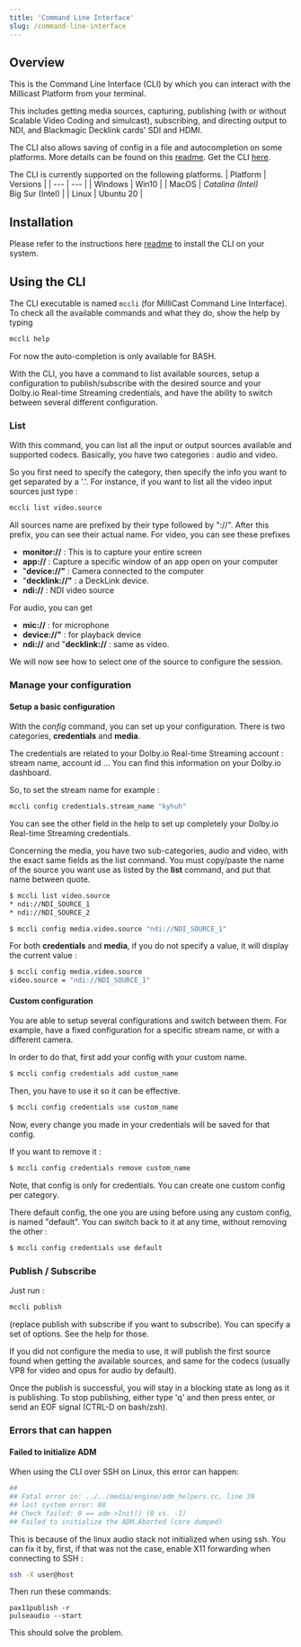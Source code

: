 ```yaml
---
title: 'Command Line Interface'
slug: /command-line-interface
---
```


## Overview

This is the Command Line Interface (CLI) by which you can interact with the Millicast Platform from your terminal.

This includes getting media sources, capturing, publishing (with or without Scalable Video Coding and simulcast), subscribing, and directing output to NDI, and Blackmagic Decklink cards' SDI and HDMI.

The CLI also allows saving of config in a file and autocompletion on some platforms. More details can be found on this [readme](https://github.com/millicast/millicast-cli#readme). Get the CLI [here](https://github.com/millicast/millicast-cli/releases).

The CLI is currently supported on the following platforms.
| Platform | Versions |
| --- | --- |
| Windows | Win10 |
| MacOS | _Catalina (Intel)_<br/> Big Sur (Intel) |
| Linux | Ubuntu 20 |

## Installation

Please refer to the instructions here [readme](https://github.com/millicast/millicast-cli#readme) to install the CLI on your system.

## Using the CLI

The CLI executable is named `mccli` (for MilliCast Command Line Interface).
To check all the available commands and what they do, show the help by typing

```bash
mccli help
```

For now the auto-completion is only available for BASH.

With the CLI, you have a command to list available sources, setup a configuration to publish/subscribe with the desired source and your Dolby.io Real-time Streaming credentials, and have the ability to switch between several different configuration.

### List

With this command, you can list all the input or output sources available and supported codecs.
Basically, you have two categories : audio and video.

So you first need to specify the category, then specify the info you want to get separated by a '.'.
For instance, if you want to list all the video input sources just type :

```bash
mccli list video.source
```

All sources name are prefixed by their type followed by "://". After this prefix, you can see their actual name.
For video, you can see these prefixes

- **monitor://** : This is to capture your entire screen
- **app://** : Capture a specific window of an app open on your computer
- "**device://"** : Camera connected to the computer
- "**decklink://"** : a DeckLink device.
- **ndi://** : NDI video source

For audio, you can get

- **mic://** : for microphone
- **device://"** : for playback device
- **ndi://** and "**decklink://** : same as video.

We will now see how to select one of the source to configure the session.

### Manage your configuration

#### Setup a basic configuration

With the _config_ command, you can set up your configuration.
There is two categories, **credentials** and **media**.

The credentials are related to your Dolby.io Real-time Streaming account : stream name, account id ...
You can find this information on your Dolby.io dashboard.

So, to set the stream name for example :

```bash
mccli config credentials.stream_name "kyhuh"
```

You can see the other field in the help to set up completely your Dolby.io Real-time Streaming credentials.

Concerning the media, you have two sub-categories, audio and video, with the exact same fields as the list command.
You must copy/paste the name of the source you want use as listed by the **list** command, and put that name between quote.

```bash
$ mccli list video.source
* ndi://NDI_SOURCE_1
* ndi://NDI_SOURCE_2

$ mccli config media.video.source "ndi://NDI_SOURCE_1"

```

For both **credentials** and **media**, if you do not specify a value, it will display the current value :

```bash
$ mccli config media.video.source
video.source = "ndi://NDI_SOURCE_1"
```

#### Custom configuration

You are able to setup several configurations and switch between them. For example, have a fixed configuration for a specific stream name, or with a different camera.

In order to do that, first add your config with your custom name.

```bash
$ mccli config credentials add custom_name
```

Then, you have to use it so it can be effective.

```bash
$ mccli config credentials use custom_name
```

Now, every change you made in your credentials will be saved for that config.

If you want to remove it :

```bash
$ mccli config credentials remove custom_name
```

Note, that config is only for credentials. You can create one custom config per category.

There default config, the one you are using before using any custom config, is named "default". You can switch back to it at any time, without removing the other :

```bash
$ mccli config credentials use default
```

### Publish / Subscribe

Just run :

```bash
mccli publish
```

(replace publish with subscribe if you want to subscribe).
You can specify a set of options. See the help for those.

If you did not configure the media to use, it will publish the first source found when getting the available sources, and same for the codecs (usually VP8 for video and opus for audio by default).

Once the publish is successful, you will stay in a blocking state as long as it is publishing. To stop publishing, either type 'q' and then press enter, or send an EOF signal (CTRL-D on bash/zsh).

### Errors that can happen

#### Failed to initialize ADM

When using the CLI over SSH on Linux, this error can happen:

```bash
##
## Fatal error in: ../../media/engine/adm_helpers.cc, line 39
## last system error: 88
## Check failed: 0 == adm->Init() (0 vs. -1)
## Failed to initialize the ADM.Aborted (core dumped)
```

This is because of the linux audio stack not initialized when using ssh.
You can fix it by, first, if that was not the case, enable X11 forwarding when connecting to SSH :

```bash
ssh -X user@host
```

Then run these commands:

```
pax11publish -r
pulseaudio --start
```

This should solve the problem.
